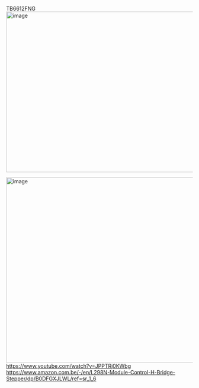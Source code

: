 TB6612FNG 
[<img width="698" height="433" alt="image" src="https://github.com/user-attachments/assets/69e4078d-116e-4b86-b57c-cf0b0c703b39" />](https://youtu.be/JPPTRj0KWbg?t=927)


[<img width="990" height="500" alt="image" src="https://github.com/user-attachments/assets/d2c80db5-9c6d-454d-aa70-29f0f9e63644" />](https://www.youtube.com/watch?v=JPPTRj0KWbg
)
https://www.youtube.com/watch?v=JPPTRj0KWbg
https://www.amazon.com.be/-/en/L298N-Module-Control-H-Bridge-Stepper/dp/B0DFGXJLWL/ref=sr_1_6
